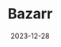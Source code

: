 ---
title: Bazarr
date: 2023-12-28
last_modified_at:
categories: [AAR Stack]
tags: [automation, management, media, install-guide, container]
---